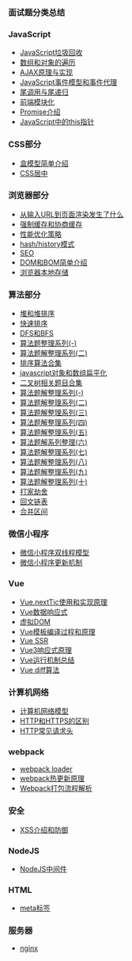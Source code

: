 ### 面试题分类总结


### JavaScript

- [JavaScript垃圾回收](./JavaScript/JavaScript垃圾回收机制.md)
- [数组和对象的遍历](./JavaScript/JavaScript对象和数组的遍历.md)
- [AJAX原理与实现](./JavaScript/AJAX原理解析.md)
- [JavaScript事件模型和事件代理](./JavaScript/JavaScript事件模型和事件代理.md)
- [尾调用与尾递归](./JavaScript/尾调用和尾递归.md)
- [前端模块化](./JavaScript/前端模块化.md)
- [Promise介绍](./JavaScript/Promise介绍.md)
- [JavaScript中的this指针](./JavaScript/JavaScript中的this指针.md)
### CSS部分
- [盒模型简单介绍](https://github.com/userlww/FE_INTERVIEW/blob/main/css/6.3:%E7%9B%92%E6%A8%A1%E5%9E%8B.md)
- [CSS居中](./css/CSS居中.md)

### 浏览器部分
- [从输入URL到页面渲染发生了什么](https://github.com/userlww/FE_INTERVIEW/blob/main/browser/%E4%BB%8E%E8%BE%93%E5%85%A5URL%E5%88%B0%E9%A1%B5%E9%9D%A2%E6%B8%B2%E6%9F%93%E5%8F%91%E7%94%9F%E4%BA%86%E4%BB%80%E4%B9%88.md)
- [强制缓存和协商缓存](./../browser/强制缓存和协商缓存.md)
- [性能优化策略](./browser/前端性能优化.md)
- [hash/history模式](./browser/history-hash路由模式.md)
- [SEO](./browser/SEO和SEO优化.md)
- [DOM和BOM简单介绍](./browser/DOM和BOM.md)
- [浏览器本地存储](./browser/浏览器本地存储.md)

### 算法部分
- [堆和堆排序](https://github.com/userlww/FE_INTERVIEW/blob/main/algorithm/%E5%A0%86%E5%92%8C%E5%A0%86%E6%8E%92%E5%BA%8F.md)
- [快速排序](./algorithm/快速排序.md)
- [DFS和BFS](./algorithm/DFS和BFS.md)
- [算法题整理系列(-)](./algorithm/算法题解整理系列(一).md)
- [算法题解整理系列(二)](./algorithm/算法题解整理系列(二).md)
- [排序算法合集](./algorithm/排序算法合集(一).md)
- [javascript对象和数组扁平化](./algorithm/JavaScript数组和对象扁平化.md)
- [二叉树相关题目合集](./algorithm/二叉树相关题目合集.md)
- [算法题解整理系列(-)](./algorithm/算法题解整理系列(一).md)
- [算法题解整理系列(二)](./algorithm/算法题解整理系列(二).md)
- [算法题解整理系列(三)](./algorithm/算法题解整理系列(三).md)
- [算法题解整理系列(四)](./algorithm/算法题解整理系列(四).md)
- [算法题解整理系列(五)](./algorithm/算法题解整理系列(五).md)
- [算法题解系列整理(六)](./algorithm/算法题解系列整理(六).md)
- [算法题解整理系列(七)](./algorithm/算法题解整理系列(七).md)
- [算法题解整理系列(八)](./algorithm/算法题解整理系列(八).md)
- [算法题解整理系列(九)](./algorithm/算法题解整理系列(九).md)
- [算法题解整理系列(十)](./algorithm/算法题解整理系列(十).md)
- [打家劫舍](https://mp.weixin.qq.com/s/Nvi4q1oaVj29j-rkbC6X5A)
- [回文链表](https://mp.weixin.qq.com/s/KdU18gC-jszphNfocO__bw)
- [合并区间](https://mp.weixin.qq.com/s/8ozkSez5Pb0B3n5g-WVwHQ)

### 微信小程序

- [微信小程序双线程模型](miniPrograme/小程序双线程模型.md)
- [微信小程序更新机制](./miniPrograme/微信小程序更新机制.md)

### Vue
- [Vue.nextTic使用和实现原理](./Vue/Vue.nextTic使用和实现原理.md)
- [Vue数据响应式](./Vue/Vue2%E6%95%B0%E6%8D%AE%E5%93%8D%E5%BA%94%E5%BC%8F.md)
- [虚拟DOM](./Vue/Vue虚拟DOM简介.md)
- [Vue模板编译过程和原理](./Vue/Vue模板编译过程和原理.md)
- [Vue SSR](./Vue/Vue%20SSR.md)
- [Vue3响应式原理](./Vue/Vue3响应式原理.md)
- [Vue运行机制总结](./Vue/Vue运行机制综述.md)
- [Vue diff算法](./Vue/Vue%20diff算法.md)

### 计算机网络

- [计算机网络模型](./network/OSI七层模型.md)
- [HTTP和HTTPS的区别](./network/HTTP和HTTPS的区别.md)
- [HTTP常见请求头](./network/HTTP常见请求头.md)

### webpack

- [webpack loader](./webpack/webpack常见loader.md)
- [webpack热更新原理](./webpack/webpack热更新原理.md)
- [Webpack打包流程解析](./webpack/Webpack打包流程解析.md)

### 安全

- [XSS介绍和防御](./security/XSS介绍和防御.md)

### NodeJS

- [NodeJS中间件](./NodeJs/NodeJs中间件.md)


### HTML

- [meta标签](./HTML/meta标签介绍及整理.md)

### 服务器

- [nginx](./service/nginx.md)
